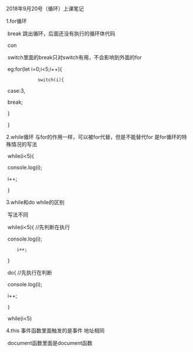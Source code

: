 2018年9月20号（循环）上课笔记

1.for循环

​	break 跳出循环，后面还没有执行的循环体代码

​	con

​	switch里面的break只对switch有用，不会影响到外面的for

​		eg:for(let i=0;i<5;i++){

				switch(i){

​					case:3,

​						break;

​				}

​			}

2.while循环  与for的作用一样，可以被for代替，但是不能替代for  是for循环的特殊情况的写法

​	while(i<5){

​		console.log(i);

​		i++;

​		}	

3.while和do while的区别

​	写法不同

​	while(i<5){	//先判断在执行

​		console.log(i);

		i++;

​		}	

​	do{		//先执行在判断

​		console.log(i);

​		i++;

​	}

​	while(i<5)

4.this 事件函数里面触发的是事件  地址相同

​	  document函数里面是document函数